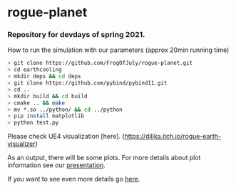 # rogue-planet

### Repository for devdays of spring 2021.

How to run the simulation with our parameters
(approx 20min running time)
```bash
> git clone https://github.com/FrogOfJuly/rogue-planet.git
> cd earthcooling
> mkdir deps && cd deps
> git clone https://github.com/pybind/pybind11.git
> cd ..
> mkdir build && cd build
> cmake .. && make
> mv *.so ../python/ && cd ../python
> pip install matplotlib
> python test.py
```

Please check UE4 visualization [here].
(https://dilika.itch.io/rogue-earth-visualizer)

As an output, there will be some plots. For more details about plot information see our [presentation](https://docs.google.com/presentation/d/1574bsPs3SFwSELA6CzuO_OwHwaCYPg4pNq-grVEDIqo/edit?usp=sharing).


If you want to see even more details go [here](https://www.notion.so/Road-map-82734124a3694ed18324830bc8902489).
